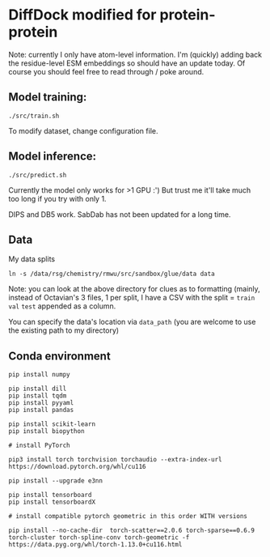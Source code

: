 # DiffDock modified for protein-protein

Note: currently I only have atom-level information. I'm (quickly) adding back the residue-level ESM embeddings so should have an update today. Of course you should feel free to read through / poke around.

## Model training:

```
./src/train.sh
```

To modify dataset, change configuration file.


## Model inference:

```
./src/predict.sh
```

Currently the model only works for >1 GPU :') But trust me it'll take much too long if you try with only 1.

DIPS and DB5 work. SabDab has not been updated for a long time.

## Data

My data splits

```
ln -s /data/rsg/chemistry/rmwu/src/sandbox/glue/data data
```

Note: you can look at the above directory for clues as to formatting (mainly, instead of Octavian's 3 files, 1 per split, I have a CSV with the split = `train` `val` `test` appended as a column.

You can specify the data's location via `data_path` (you are welcome to use the existing path to my directory)

## Conda environment

```
pip install numpy

pip install dill
pip install tqdm
pip install pyyaml
pip install pandas

pip install scikit-learn
pip install biopython

# install PyTorch

pip3 install torch torchvision torchaudio --extra-index-url https://download.pytorch.org/whl/cu116

pip install --upgrade e3nn

pip install tensorboard
pip install tensorboardX

# install compatible pytorch geometric in this order WITH versions

pip install --no-cache-dir  torch-scatter==2.0.6 torch-sparse==0.6.9 torch-cluster torch-spline-conv torch-geometric -f https://data.pyg.org/whl/torch-1.13.0+cu116.html

```
